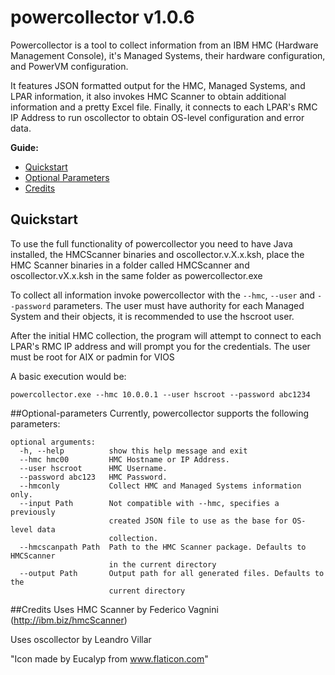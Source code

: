# powercollector v1.0.6
Powercollector is a tool to collect information from an IBM HMC (Hardware Management Console), it's Managed Systems, their hardware configuration, and PowerVM configuration.

It features JSON formatted output for the HMC, Managed Systems, and LPAR information, it also invokes HMC Scanner to obtain additional information and a pretty Excel file.
Finally, it connects to each LPAR's RMC IP Address to run oscollector to obtain OS-level configuration and error data.

__Guide:__
* [Quickstart](#quickstart)
* [Optional Parameters](#optional-parameters)
* [Credits](#credits)

## Quickstart

To use the full functionality of powercollector you need to have Java installed, the HMCScanner binaries and oscollector.v.X.x.ksh, place the HMC Scanner binaries in a folder called HMCScanner and oscollector.vX.x.ksh in the same folder as powercollector.exe

To collect all information invoke powercollector with the `--hmc`, `--user` and `--password` parameters.
The user must have authority for each Managed System and their objects, it is recommended to use the hscroot user.

After the initial HMC collection, the program will attempt to connect to each LPAR's RMC IP address and will prompt you for the credentials.
The user must be root for AIX or padmin for VIOS

A basic execution would be:
```
powercollector.exe --hmc 10.0.0.1 --user hscroot --password abc1234
```

##Optional-parameters
Currently, powercollector supports the following parameters:
```
optional arguments:
  -h, --help          show this help message and exit
  --hmc hmc00         HMC Hostname or IP Address.
  --user hscroot      HMC Username.
  --password abc123   HMC Password.
  --hmconly           Collect HMC and Managed Systems information only.
  --input Path        Not compatible with --hmc, specifies a previously
                      created JSON file to use as the base for OS-level data
                      collection.
  --hmcscanpath Path  Path to the HMC Scanner package. Defaults to HMCScanner
                      in the current directory
  --output Path       Output path for all generated files. Defaults to the
                      current directory
```

##Credits
Uses HMC Scanner by Federico Vagnini (http://ibm.biz/hmcScanner)

Uses oscollector by Leandro Villar

"Icon made by Eucalyp from www.flaticon.com"